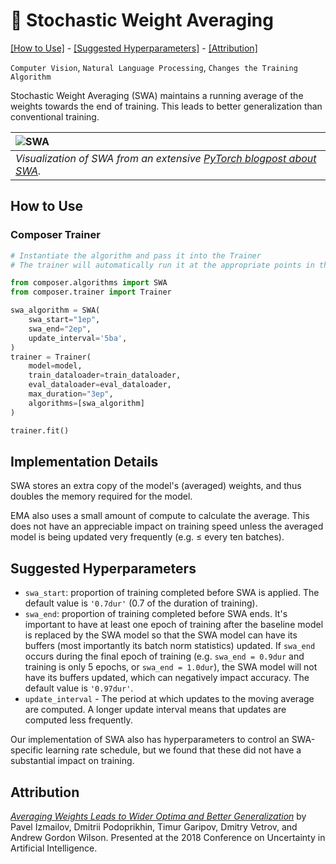 # 🧩 Stochastic Weight Averaging

[\[How to Use\]](#how-to-use) - [\[Suggested Hyperparameters\]](#suggested-hyperparameters) - [\[Attribution\]](#attribution)

 `Computer Vision`, `Natural Language Processing`, `Changes the Training Algorithm`

Stochastic Weight Averaging (SWA) maintains a running average of the weights towards the end of training. This leads to better generalization than conventional training.

| ![SWA](https://storage.googleapis.com/docs.mosaicml.com/images/methods/swa.png) |
|:--|
|*Visualization of SWA from an extensive [PyTorch blogpost about SWA](https://pytorch.org/blog/stochastic-weight-averaging-in-pytorch/).*|


## How to  Use

### Composer Trainer

<!--pytest.mark.gpu-->
<!--
```python
from torch.utils.data import DataLoader
from tests.common import RandomClassificationDataset, SimpleModel
model = SimpleModel()
train_dataloader = DataLoader(RandomClassificationDataset())
eval_dataloader = DataLoader(RandomClassificationDataset())
```
-->
<!--pytest-codeblocks:cont-->
```python
# Instantiate the algorithm and pass it into the Trainer
# The trainer will automatically run it at the appropriate points in the training loop

from composer.algorithms import SWA
from composer.trainer import Trainer

swa_algorithm = SWA(
    swa_start="1ep",
    swa_end="2ep",
    update_interval='5ba',
)
trainer = Trainer(
    model=model,
    train_dataloader=train_dataloader,
    eval_dataloader=eval_dataloader,
    max_duration="3ep",
    algorithms=[swa_algorithm]
)

trainer.fit()
```

## Implementation Details

SWA stores an extra copy of the model's (averaged) weights, and thus doubles the memory required for the model.

EMA also uses a small amount of compute to calculate the average. This does not have an
appreciable impact on training speed unless the averaged model is being updated very
frequently (e.g. ≤ every ten batches).

## Suggested Hyperparameters

- `swa_start`: proportion of training completed before SWA is applied. The
default value is `'0.7dur'` (0.7 of the duration of training).
- `swa_end`: proportion of training completed before SWA ends. It's important to have at
  least one epoch of training after the baseline model is replaced by the SWA model so
  that the SWA model can have its buffers (most importantly its batch norm statistics)
  updated. If ``swa_end`` occurs during the final epoch of training (e.g. ``swa_end =
  0.9dur`` and training is only 5 epochs, or ``swa_end = 1.0dur``), the SWA model will not
  have its buffers updated, which can negatively impact accuracy. The default value is ``'0.97dur'``.
- `update_interval` - The period at which updates to the moving average are computed. A
  longer update interval means that updates are computed less frequently.

Our implementation of SWA also has hyperparameters to control an SWA-specific learning
rate schedule, but we found that these did not have a substantial impact on training.

## Attribution

[*Averaging Weights Leads to Wider Optima and Better Generalization*](https://arxiv.org/abs/1803.05407) by Pavel Izmailov, Dmitrii Podoprikhin, Timur Garipov, Dmitry Vetrov, and Andrew Gordon Wilson. Presented at the 2018 Conference on Uncertainty in Artificial Intelligence.
